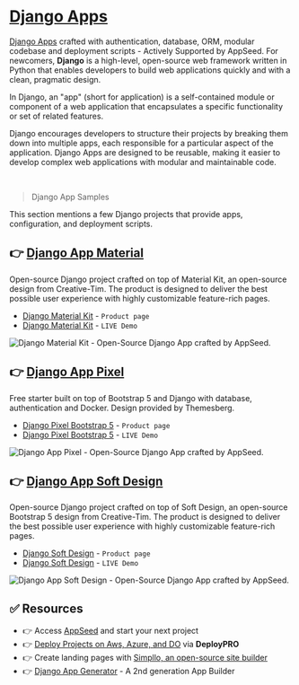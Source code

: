 # [Django Apps](https://appseed.us/apps/django/)

[Django Apps](https://appseed.us/apps/django/) crafted with authentication, database, ORM, modular codebase and deployment scripts - Actively Supported by AppSeed. For newcomers, **Django** is a high-level, open-source web framework written in Python that enables developers to build web applications quickly and with a clean, pragmatic design. 

In Django, an "app" (short for application) is a self-contained module or component of a web application that encapsulates a specific functionality or set of related features.

Django encourages developers to structure their projects by breaking them down into multiple apps, each responsible for a particular aspect of the application. Django Apps are designed to be reusable, making it easier to develop complex web applications with modular and maintainable code.

<br />

> Django App Samples

This section mentions a few Django projects that provide apps, configuration, and deployment scripts.

## 👉 [Django App Material](https://appseed.us/product/material-kit/django/)

Open-source Django project crafted on top of Material Kit, an open-source design from Creative-Tim. The product is designed to deliver the best possible user experience with highly customizable feature-rich pages.

- [Django Material Kit](https://appseed.us/product/material-kit/django/) - `Product page`
- [Django Material Kit](https://django-material-kit.appseed-srv1.com/) - `LIVE Demo`

![Django Material Kit - Open-Source Django App crafted by AppSeed.](https://github-production-user-asset-6210df.s3.amazonaws.com/51070104/271758871-11ca6a9b-36ca-4b03-b842-c8e81a2dbf5b.jpg)

## 👉 [Django App Pixel](https://appseed.us/product/pixel-bootstrap/django/)

Free starter built on top of Bootstrap 5 and Django with database, authentication and Docker. Design provided by Themesberg. 

- [Django Pixel Bootstrap 5](https://appseed.us/product/pixel-bootstrap/django/) - `Product page`
- [Django Pixel Bootstrap 5](https://django-pixel-lite.appseed-srv1.com/) - `LIVE Demo`

![Django App Pixel - Open-Source Django App crafted by AppSeed.](https://github-production-user-asset-6210df.s3.amazonaws.com/51070104/271758873-b86127ea-7bb5-40d1-9147-1ce9ceb6cd08.jpg)

## 👉 [Django App Soft Design](https://appseed.us/product/soft-ui-design/django/)

Open-source Django project crafted on top of Soft Design, an open-source Bootstrap 5 design from Creative-Tim. 
The product is designed to deliver the best possible user experience with highly customizable feature-rich pages.

- [Django Soft Design](https://appseed.us/product/soft-ui-design/django/) - `Product page`
- [Django Soft Design](https://django-soft-ui-free.appseed-srv1.com/) - `LIVE Demo`

![Django App Soft Design - Open-Source Django App crafted by AppSeed.](https://github-production-user-asset-6210df.s3.amazonaws.com/51070104/271758875-afa21f6e-0e80-4913-b64d-d918a1d4e05e.jpg) 

## ✅ Resources 

- 👉 Access [AppSeed](https://appseed.us/) and start your next project
- 👉 [Deploy Projects on Aws, Azure, and DO](https://www.docs.deploypro.dev/) via **DeployPRO**
- 👉 Create landing pages with [Simpllo, an open-source site builder](https://www.simpllo.com/)
- 👉 [Django App Generator](https://app-generator.dev/django/) - A 2nd generation App Builder

